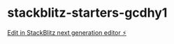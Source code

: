 # stackblitz-starters-gcdhy1

[Edit in StackBlitz next generation editor ⚡️](https://stackblitz.com/~/github.com/madhuhasithav/stackblitz-starters-gcdhy1)
